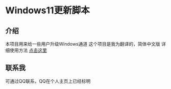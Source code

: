 # Windows11更新脚本
## 介绍
本项目用来给一些用户升级Windows通道
这个项目是我为翻译的，简体中文版
详细使用方法
<a href="https://www.bilibili.com/read/cv12103285">点击这里</a>

## 联系我
可通过QQ联系，QQ在个人主页上已经标明
